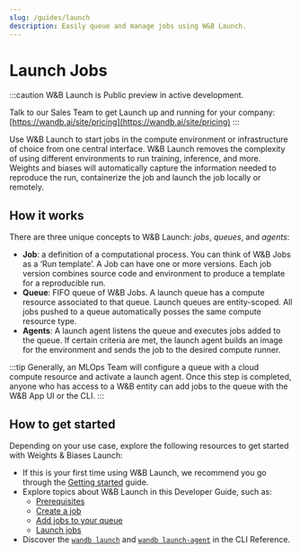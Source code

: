 ```yaml
---
slug: /guides/launch
description: Easily queue and manage jobs using W&B Launch.
---
```


# Launch Jobs

:::caution
W&B Launch is Public preview in active development. 

Talk to our Sales Team to get Launch up and running for your company: [https://wandb.ai/site/pricing](https://wandb.ai/site/pricing)
:::

Use W&B Launch to start jobs in the compute  environment or infrastructure of choice from one central interface. W&B Launch removes the complexity of using different environments to run training, inference, and more. Weights and biases will automatically capture the information needed to reproduce the run, containerize the job and launch the job locally or remotely. 


## How it works
There are three unique concepts to W&B Launch: *jobs*, *queues*, and *agents*: 
* **Job**:  a definition of a computational process. You can think of W&B Jobs as a ‘Run template’. A Job can have one or more versions. Each job version combines source code and environment to produce a template for a reproducible run.
* **Queue**: FIFO queue of W&B Jobs. A launch queue has a compute resource associated to that queue. Launch queues are entity-scoped. All jobs pushed to a queue automatically posses the same compute resource type.
* **Agents**: A launch agent listens the queue and executes jobs added to the queue. If certain criteria are met, the launch agent builds an image for the environment and sends the job to the desired compute runner. 

:::tip
Generally, an MLOps Team will configure a queue with a cloud compute resource and activate a launch agent. Once this step is completed, anyone who has access to a W&B entity can add jobs to the queue with the W&B App UI or the CLI.
:::


## How to get started
Depending on your use case, explore the following resources to get started with Weights & Biases Launch:

* If this is your first time using W&B Launch, we recommend you go through the [Getting started](./getting-started.md) guide.
* Explore topics about W&B Launch in this Developer Guide, such as:
    * [Prerequisites](./prerequisites.md)
    * [Create a job](./create-job.md)
    * [Add jobs to your queue](./add-jobs-to-queue.md)
    * [Launch jobs](./launch-jobs.md)
* Discover the [`wandb launch`](../../ref/cli/wandb-launch.md) and [`wandb launch-agent`](../../ref/cli/wandb-launch-agent.md) in the CLI Reference.